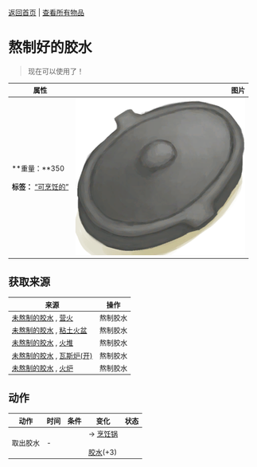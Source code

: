 [返回首页](index.md)   |  [查看所有物品](object.md)
# 熬制好的胶水  
> 现在可以使用了！  
  
  属性  |   图片   
 ----  |  ----:   
 **重量：**350<br><br>**标签：**	[“可烹饪的”](tag_Cookable.md)  |  ![](Sprite/CookingPotClosed.png)   
  
## 获取来源  
来源  |  操作  
----  |  ----  
[未熬制的胶水](GlueUncooked.md) , [营火](Campfire.md)  |  熬制胶水  
[未熬制的胶水](GlueUncooked.md) , [粘土火盆](ClayFirePit.md)  |  熬制胶水  
[未熬制的胶水](GlueUncooked.md) , [火堆](Fire.md)  |  熬制胶水  
[未熬制的胶水](GlueUncooked.md) , [瓦斯炉(开)](GasCookerOn.md)  |  熬制胶水  
[未熬制的胶水](GlueUncooked.md) , [火炉](Stove.md)  |  熬制胶水  
## 动作  
动作  |  时间  |  条件  |  变化  |  状态  
----  |  ----  |  ----  |  ----  |  ----  
取出胶水  |  -  |    |  → [烹饪锅](CookingPot.md)<br><br>[胶水](Glue.md)(+3)  |    
